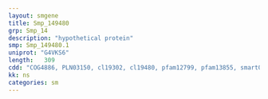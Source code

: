 ```yaml
---
layout: smgene
title: Smp_149480
grp: Smp_14
description: "hypothetical protein"
smp: Smp_149480.1
uniprot: "G4VKS6"
length:   309
cdd: "COG4886, PLN03150, cl19302, cl19480, pfam12799, pfam13855, smart00370"
kk: ns
categories: sm
---
```

